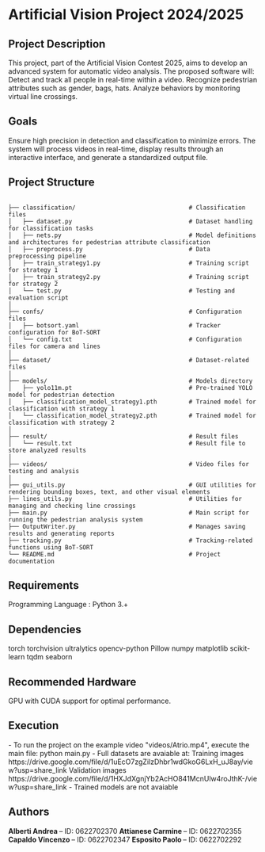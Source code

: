 <h1> Artificial Vision Project 2024/2025 </h1>

<h2> Project Description </h2>
This project, part of the Artificial Vision Contest 2025, aims to develop an advanced system for automatic video analysis.
The proposed software will:
Detect and track all people in real-time within a video.
Recognize pedestrian attributes such as gender, bags, hats.
Analyze behaviors by monitoring virtual line crossings.

<h2> Goals </h2>
Ensure high precision in detection and classification to minimize errors. The system will process videos in real-time, display results through an interactive interface, and generate a standardized output file.

<h2> Project Structure </h2> 

```plaintext

├── classification/                                # Classification files
│   ├── dataset.py                                 # Dataset handling for classification tasks
│   ├── nets.py                                    # Model definitions and architectures for pedestrian attribute classification
│   ├── preprocess.py                              # Data preprocessing pipeline
│   ├── train_strategy1.py                         # Training script for strategy 1
│   ├── train_strategy2.py                         # Training script for strategy 2
│   └── test.py                                    # Testing and evaluation script
│
├── confs/                                         # Configuration files
│   ├── botsort.yaml                               # Tracker configuration for BoT-SORT
│   └── config.txt                                 # Configuration files for camera and lines
│
├── dataset/                                       # Dataset-related files
│
├── models/                                        # Models directory
│   ├── yolo11m.pt                                 # Pre-trained YOLO model for pedestrian detection
│   ├── classification_model_strategy1.pth         # Trained model for classification with strategy 1
│   └── classification_model_strategy2.pth         # Trained model for classification with strategy 2
│
├── result/                                        # Result files
│   └── result.txt                                 # Result file to store analyzed results
│
├── videos/                                        # Video files for testing and analysis
│
├── gui_utils.py                                   # GUI utilities for rendering bounding boxes, text, and other visual elements
├── lines_utils.py                                 # Utilities for managing and checking line crossings
├── main.py                                        # Main script for running the pedestrian analysis system
├── OutputWriter.py                                # Manages saving results and generating reports
├── tracking.py                                    # Tracking-related functions using BoT-SORT
└── README.md                                      # Project documentation

```

<h2> Requirements </h2>
Programming Language : Python 3.+

<h2> Dependencies </h2>
torch
torchvision
ultralytics
opencv-python
Pillow
numpy
matplotlib
scikit-learn
tqdm
seaborn

<h2> Recommended Hardware </h2>
GPU with CUDA support for optimal performance.

<h2> Execution </h2>
- To run the project on the example video "videos/Atrio.mp4", execute the main file:
  python main.py
- Full datasets are avaiable at:
    Training images
    https://drive.google.com/file/d/1uEcO7zgZilzDhbr1wdGkoG6LxH_uJ8ay/view?usp=share_link
    Validation images
    https://drive.google.com/file/d/1HXJdXgnjYb2AcHO841McnUlw4roJthK-/view?usp=share_link
- Trained models are not avaiable

<h2> Authors </h2>
<b> Alberti Andrea </b>  – ID: 0622702370
<b> Attianese Carmine </b> – ID: 0622702355
<b> Capaldo Vincenzo </b> – ID: 0622702347
<b> Esposito Paolo </b> – ID: 0622702292
